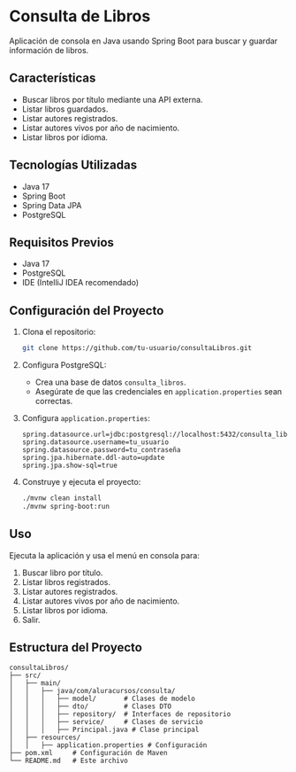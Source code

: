# Consulta de Libros

Aplicación de consola en Java usando Spring Boot para buscar y guardar información de libros.

## Características

- Buscar libros por título mediante una API externa.
- Listar libros guardados.
- Listar autores registrados.
- Listar autores vivos por año de nacimiento.
- Listar libros por idioma.

## Tecnologías Utilizadas

- Java 17
- Spring Boot
- Spring Data JPA
- PostgreSQL

## Requisitos Previos

- Java 17
- PostgreSQL
- IDE (IntelliJ IDEA recomendado)

## Configuración del Proyecto

1. Clona el repositorio:
    ```sh
    git clone https://github.com/tu-usuario/consultaLibros.git
    ```

2. Configura PostgreSQL:
    - Crea una base de datos `consulta_libros`.
    - Asegúrate de que las credenciales en `application.properties` sean correctas.

3. Configura `application.properties`:
    ```properties
    spring.datasource.url=jdbc:postgresql://localhost:5432/consulta_libros
    spring.datasource.username=tu_usuario
    spring.datasource.password=tu_contraseña
    spring.jpa.hibernate.ddl-auto=update
    spring.jpa.show-sql=true
    ```

4. Construye y ejecuta el proyecto:
    ```sh
    ./mvnw clean install
    ./mvnw spring-boot:run
    ```

## Uso

Ejecuta la aplicación y usa el menú en consola para:

1. Buscar libro por título.
2. Listar libros registrados.
3. Listar autores registrados.
4. Listar autores vivos por año de nacimiento.
5. Listar libros por idioma.
6. Salir.

## Estructura del Proyecto

```plaintext
consultaLibros/
├── src/
│   ├── main/
│   │   ├── java/com/aluracursos/consulta/
│   │   │   ├── model/       # Clases de modelo
│   │   │   ├── dto/         # Clases DTO
│   │   │   ├── repository/  # Interfaces de repositorio
│   │   │   ├── service/     # Clases de servicio
│   │   │   ├── Principal.java # Clase principal
│   ├── resources/
│   │   ├── application.properties # Configuración
├── pom.xml     # Configuración de Maven
└── README.md   # Este archivo
